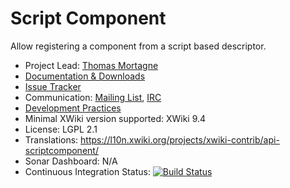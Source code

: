 # Script Component

Allow registering a component from a script based descriptor.

* Project Lead: [Thomas Mortagne](http://www.xwiki.org/xwiki/bin/view/XWiki/ThomasMortagne)
* [Documentation & Downloads](http://extensions.xwiki.org/xwiki/bin/view/Extension/ScriptComponent/)
* [Issue Tracker](http://jira.xwiki.org/browse/SCRIPTCOMP)
* Communication: [Mailing List](http://dev.xwiki.org/xwiki/bin/view/Community/MailingLists), [IRC](http://dev.xwiki.org/xwiki/bin/view/Community/IRC)
* [Development Practices](http://dev.xwiki.org)
* Minimal XWiki version supported: XWiki 9.4
* License: LGPL 2.1
* Translations: https://l10n.xwiki.org/projects/xwiki-contrib/api-scriptcomponent/
* Sonar Dashboard: N/A
* Continuous Integration Status: [![Build Status](http://ci.xwiki.org/job/XWiki%20Contrib/job/api-scriptcomponent/job/master/badge/icon)](http://ci.xwiki.org/job/XWiki%20Contrib/job/api-scriptcomponent/job/master/)